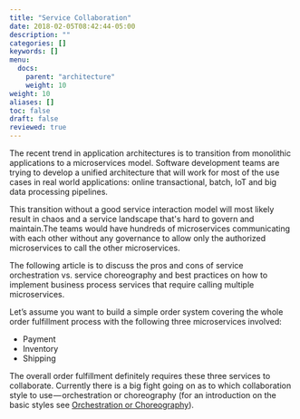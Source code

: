 ```yaml
---
title: "Service Collaboration"
date: 2018-02-05T08:42:44-05:00
description: ""
categories: []
keywords: []
menu:
  docs:
    parent: "architecture"
    weight: 10
weight: 10
aliases: []
toc: false
draft: false
reviewed: true
---
```


The recent trend in application architectures is to transition from monolithic applications to a 
microservices model. Software development teams are trying to develop a unified architecture that 
will work for most of the use cases in real world applications: online transactional, batch, IoT 
and big data processing pipelines.

This transition without a good service interaction model will most likely result in chaos and a 
service landscape that's hard to govern and maintain.The teams would have hundreds of microservices 
communicating with each other without any governance to allow only the authorized microservices to 
call the other microservices.

The following article is to discuss the pros and cons of service orchestration vs. service choreography 
and best practices on how to implement business process services that require calling multiple 
microservices. 

Let’s assume you want to build a simple order system covering the whole order fulfillment process with 
the following three microservices involved:

* Payment
* Inventory
* Shipping


The overall order fulfillment definitely requires these three services to collaborate. Currently there is 
a big fight going on as to which collaboration style to use — orchestration or choreography (for an 
introduction on the basic styles see [Orchestration or Choreography][]). 



[Orchestration or Choreography]: http://plexiti.com/en/blog/2017/03/microservices-orchestration-or-choreography/